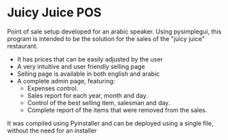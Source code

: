 # Juicy Juice POS
Point of sale setup developed for an arabic speaker.
Using pysimplegui, this program is intended to be the solution for the sales of the "juicy juice" restaurant.
  - It has prices that can be easily adjusted by the user
  - A very intuitive and user friendly selling page
  - Selling page is available in both english and arabic
  - A complete admin page, featuring:
    - Expenses control.
    - Sales report for each year, month and day.
    - Control of the best selling item, salesman and day.
    - Complete report of the items that were removed from the sales.
    
It was compiled using Pyinstaller and can be deployed using a single file, without the need for an installer
